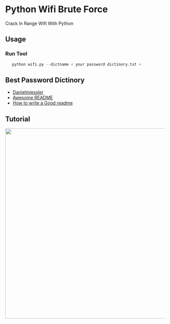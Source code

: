 
# Python Wifi Brute Force

Crack In Range Wifi With Python

## Usage

### Run Tool

```python
   python wifi.py --dictname < your password dictinory.txt >
```


## Best Password Dictinory

 - [Danielmiessler](https://github.com/danielmiessler/SecLists/tree/master/Passwords/WiFi-WPA)
 - [Awesome README](https://github.com/matiassingers/awesome-readme)
 - [How to write a Good readme](https://bulldogjob.com/news/449-how-to-write-a-good-readme-for-your-github-project)



## Tutorial

<img src="https://github.com/katakkentut/PythonWifiBruteForce/blob/master/Tutorial/tutorial.gif" width="600" height="600">
